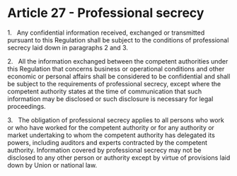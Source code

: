 # Article 27 - Professional secrecy


1.   Any confidential information received, exchanged or transmitted pursuant to this Regulation shall be subject to the conditions of professional secrecy laid down in paragraphs 2 and 3.

2.   All the information exchanged between the competent authorities under this Regulation that concerns business or operational conditions and other economic or personal affairs shall be considered to be confidential and shall be subject to the requirements of professional secrecy, except where the competent authority states at the time of communication that such information may be disclosed or such disclosure is necessary for legal proceedings.

3.   The obligation of professional secrecy applies to all persons who work or who have worked for the competent authority or for any authority or market undertaking to whom the competent authority has delegated its powers, including auditors and experts contracted by the competent authority. Information covered by professional secrecy may not be disclosed to any other person or authority except by virtue of provisions laid down by Union or national law.
